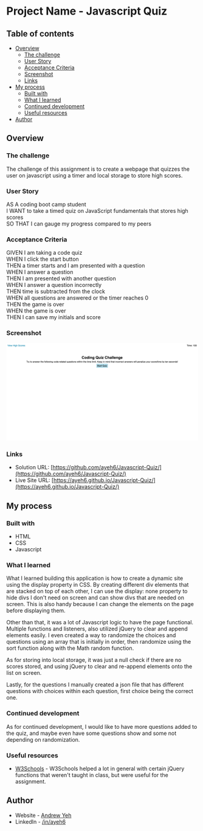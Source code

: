 # Project Name - Javascript Quiz
## Table of contents

- [Overview](#overview)
  - [The challenge](#the-challenge)
  - [User Story](#user-story)
  - [Acceptance Criteria](#acceptance-criteria)
  - [Screenshot](#screenshot)
  - [Links](#links)
- [My process](#my-process)
  - [Built with](#built-with)
  - [What I learned](#what-i-learned)
  - [Continued development](#continued-development)
  - [Useful resources](#useful-resources)
- [Author](#author)

## Overview

### The challenge

The challenge of this assignment is to create a webpage that quizzes the user on javascript using a timer and local storage to store high scores.

### User Story

AS A coding boot camp student  
I WANT to take a timed quiz on JavaScript fundamentals that stores high scores  
SO THAT I can gauge my progress compared to my peers  

### Acceptance Criteria

GIVEN I am taking a code quiz  
WHEN I click the start button  
THEN a timer starts and I am presented with a question  
WHEN I answer a question  
THEN I am presented with another question  
WHEN I answer a question incorrectly  
THEN time is subtracted from the clock  
WHEN all questions are answered or the timer reaches 0  
THEN the game is over  
WHEN the game is over  
THEN I can save my initials and score  

### Screenshot

![](./screenshot.png)

### Links

- Solution URL: [https://github.com/ayeh6/Javascript-Quiz/](https://github.com/ayeh6/Javascript-Quiz/)
- Live Site URL: [https://ayeh6.github.io/Javascript-Quiz/](https://ayeh6.github.io/Javascript-Quiz/)

## My process

### Built with

- HTML
- CSS
- Javascript

### What I learned

What I learned building this application is how to create a dynamic site using the display property in CSS. By creating different div elements that are stacked on top of each other, I can use the display: none property to hide divs I don't need on screen and can show divs that are needed on screen. This is also handy because I can change the elements on the page before displaying them.

Other than that, it was a lot of Javascript logic to have the page functional. Multiple functions and listeners, also utilized jQuery to clear and append elements easily. I even created a way to randomize the choices and questions using an array that is initially in order, then randomize using the sort function along with the Math random function.

As for storing into local storage, it was just a null check if there are no scores stored, and using jQuery to clear and re-append elements onto the list on screen.

Lastly, for the questions I manually created a json file that has different questions with choices within each question, first choice being the correct one.

### Continued development

As for continued development, I would like to have more questions added to the quiz, and maybe even have some questions show and some not depending on randomization.

### Useful resources

- [W3Schools](https://www.w3schools.com/) - W3Schools helped a lot in general with certain jQuery functions that weren't taught in class, but were useful for the assignment.

## Author

- Website - [Andrew Yeh](https://ayeh6.github.io/Yeh-Andrew-Portfolio-Website/)
- LinkedIn - [/in/ayeh6](https://www.linkedin.com/in/ayeh6/)
